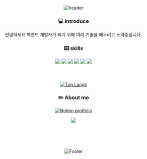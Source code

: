 <div align="center">

![header](https://capsule-render.vercel.app/api?type=Cylinder&color=auto&height=300&section=header&text=nokme76%20github&fontSize=90)

### 💻 introduce
 
안녕하세요 백엔드 개발자가 되기 위해 여러 기술을 배우려고 노력중입니다.


### ⌨️ skills


<img src="https://img.shields.io/badge/Spring Boot-6DB33F?style=flat&logo=Spring Boot&logoColor=white"/>

<img src="https://img.shields.io/badge/MySQL-4479A1?style=flat&logo=MySQL&logoColor=white"/>

<img src="https://img.shields.io/badge/HTML5-E34F26?style=flat&logo=HTML5&logoColor=white"/>

<img src="https://img.shields.io/badge/Bootstrap-7952B3?style=flat&logo=Bootstrap&logoColor=white"/>

<img src="https://img.shields.io/badge/React-61DAFB?style=flat&logo=React&logoColor=white"/>

<img src="https://img.shields.io/badge/JS-F7DF1E?style=flat&logo=JavaScript&logoColor=white"/>

###
<br/>


[![Top Langs](https://github-readme-stats.vercel.app/api/top-langs/?username=nokme76)](https://github.com/nokme76/github-readme-stats)

### ✏️ About me
 
 [![Notion protfolio](https://img.shields.io/badge/Notion-000000?style=flat&logo=Notion&logoColor=white)](https://shrouded-clam-d07.notion.site/Backend-2ebe42c8e789441399650b5362c2b02e/)


<img src="https://img.shields.io/badge/LinkedIn-0A66C2?style=flat&logo=LinkedIn&logoColor=white"/>

<br/>
 
 <br/>
 <br/>
 <br/>
 <br/>
 
 
![Footer](https://capsule-render.vercel.app/api?type=waving&color=auto&height=200&section=footer)

</div>
